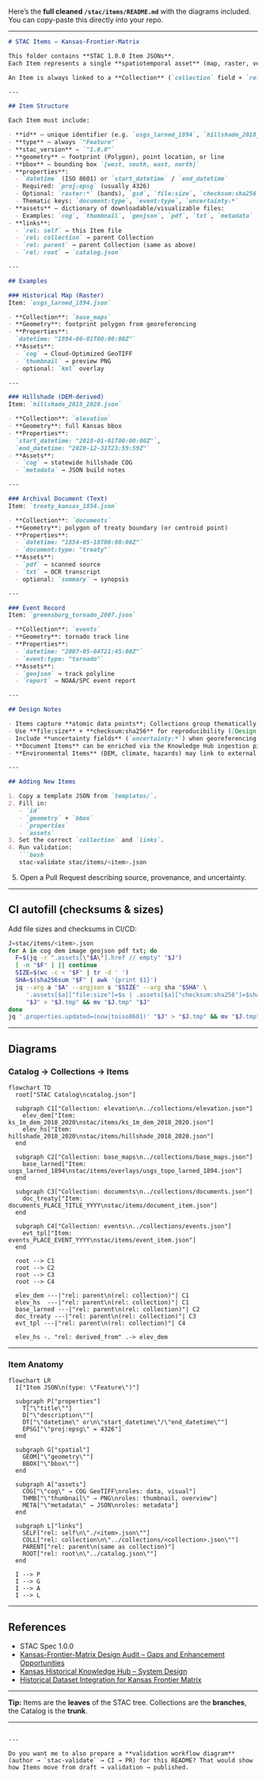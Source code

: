 Here’s the **full cleaned `/stac/items/README.md`** with the diagrams included.
You can copy-paste this directly into your repo.

---

````markdown
# STAC Items — Kansas-Frontier-Matrix

This folder contains **STAC 1.0.0 Item JSONs**.  
Each Item represents a single **spatiotemporal asset** (map, raster, vector, document, or event record) in the Kansas-Frontier-Matrix catalog.

An Item is always linked to a **Collection** (`collection` field + `rel: collection` link).

---

## Item Structure

Each Item must include:

- **id** — unique identifier (e.g. `usgs_larned_1894`, `hillshade_2018_2020`)
- **type** — always `"Feature"`
- **stac_version** — `"1.0.0"`
- **geometry** — footprint (Polygon), point location, or line
- **bbox** — bounding box `[west, south, east, north]`
- **properties**:
  - `datetime` (ISO 8601) or `start_datetime` / `end_datetime`
  - Required: `proj:epsg` (usually 4326)
  - Optional: `raster:*` (bands), `gsd`, `file:size`, `checksum:sha256`
  - Thematic keys: `document:type`, `event:type`, `uncertainty:*`
- **assets** — dictionary of downloadable/visualizable files:
  - Examples: `cog`, `thumbnail`, `geojson`, `pdf`, `txt`, `metadata`
- **links**:
  - `rel: self` → this Item file
  - `rel: collection` → parent Collection
  - `rel: parent` → parent Collection (same as above)
  - `rel: root` → `catalog.json`

---

## Examples

### Historical Map (Raster)
Item: `usgs_larned_1894.json`

- **Collection**: `base_maps`
- **Geometry**: footprint polygon from georeferencing
- **Properties**:  
  `datetime: "1894-06-01T00:00:00Z"`
- **Assets**:
  - `cog` → Cloud-Optimized GeoTIFF
  - `thumbnail` → preview PNG
  - optional: `kml` overlay

---

### Hillshade (DEM-derived)
Item: `hillshade_2018_2020.json`

- **Collection**: `elevation`
- **Geometry**: full Kansas bbox
- **Properties**:  
  `start_datetime: "2018-01-01T00:00:00Z"`,  
  `end_datetime: "2020-12-31T23:59:59Z"`
- **Assets**:
  - `cog` → statewide hillshade COG
  - `metadata` → JSON build notes

---

### Archival Document (Text)
Item: `treaty_kansas_1854.json`

- **Collection**: `documents`
- **Geometry**: polygon of treaty boundary (or centroid point)
- **Properties**:
  - `datetime: "1854-05-18T00:00:00Z"`
  - `document:type: "treaty"`
- **Assets**:
  - `pdf` → scanned source
  - `txt` → OCR transcript
  - optional: `summary` → synopsis

---

### Event Record
Item: `greensburg_tornado_2007.json`

- **Collection**: `events`
- **Geometry**: tornado track line
- **Properties**:
  - `datetime: "2007-05-04T21:45:00Z"`
  - `event:type: "tornado"`
- **Assets**:
  - `geojson` → track polyline
  - `report` → NOAA/SPC event report

---

## Design Notes

- Items capture **atomic data points**; Collections group thematically.  
- Use **file:size** + **checksum:sha256** for reproducibility ([Design Audit — Gaps and Enhancement Opportunities][audit]).  
- Include **uncertainty fields** (`uncertainty:*`) when georeferencing or NLP confidence < 1 ([Audit: Uncertainty Layer][audit]).  
- **Document Items** can be enriched via the Knowledge Hub ingestion pipeline ([Knowledge Hub System Design][hub]).  
- **Environmental Items** (DEM, climate, hazards) may link to external sources (NOAA, USGS, Daymet, FEMA, NIFC) ([Dataset Integration Guide][datasets]).

---

## Adding New Items

1. Copy a template JSON from `templates/`.
2. Fill in:
   - `id`
   - `geometry` + `bbox`
   - `properties`
   - `assets`
3. Set the correct `collection` and `links`.
4. Run validation:
   ```bash
   stac-validate stac/items/<item>.json
````

5. Open a Pull Request describing source, provenance, and uncertainty.

---

## CI autofill (checksums & sizes)

Add file sizes and checksums in CI/CD:

```bash
J=stac/items/<item>.json
for A in cog dem image geojson pdf txt; do
  F=$(jq -r ".assets[\"$A\"].href // empty" "$J")
  [ -n "$F" ] || continue
  SIZE=$(wc -c < "$F" | tr -d ' ')
  SHA=$(sha256sum "$F" | awk '{print $1}')
  jq --arg a "$A" --argjson s "$SIZE" --arg sha "$SHA" \
     '.assets[$a]["file:size"]=$s | .assets[$a]["checksum:sha256"]=$sha' \
     "$J" > "$J.tmp" && mv "$J.tmp" "$J"
done
jq '.properties.updated=(now|toiso8601)' "$J" > "$J.tmp" && mv "$J.tmp" "$J"
```

---

## Diagrams

### Catalog → Collections → Items

```mermaid
flowchart TD
  root["STAC Catalog\ncatalog.json"]

  subgraph C1["Collection: elevation\n../collections/elevation.json"]
    elev_dem["Item: ks_1m_dem_2018_2020\nstac/items/ks_1m_dem_2018_2020.json"]
    elev_hs["Item: hillshade_2018_2020\nstac/items/hillshade_2018_2020.json"]
  end

  subgraph C2["Collection: base_maps\n../collections/base_maps.json"]
    base_larned["Item: usgs_larned_1894\nstac/items/overlays/usgs_topo_larned_1894.json"]
  end

  subgraph C3["Collection: documents\n../collections/documents.json"]
    doc_treaty["Item: documents_PLACE_TITLE_YYYY\nstac/items/document_item.json"]
  end

  subgraph C4["Collection: events\n../collections/events.json"]
    evt_tpl["Item: events_PLACE_EVENT_YYYY\nstac/items/event_item.json"]
  end

  root --> C1
  root --> C2
  root --> C3
  root --> C4

  elev_dem ---|"rel: parent\n(rel: collection)"| C1
  elev_hs  ---|"rel: parent\n(rel: collection)"| C1
  base_larned ---|"rel: parent\n(rel: collection)"| C2
  doc_treaty ---|"rel: parent\n(rel: collection)"| C3
  evt_tpl ---|"rel: parent\n(rel: collection)"| C4

  elev_hs -. "rel: derived_from" .-> elev_dem
```

---

### Item Anatomy

```mermaid
flowchart LR
  I["Item JSON\n(type: \"Feature\")"]

  subgraph P["properties"]
    T["\"title\""]
    D["\"description\""]
    DT["\"datetime\" or\n\"start_datetime\"/\"end_datetime\""]
    EPSG["\"proj:epsg\" = 4326"]
  end

  subgraph G["spatial"]
    GEOM["\"geometry\""]
    BBOX["\"bbox\""]
  end

  subgraph A["assets"]
    COG["\"cog\" → COG GeoTIFF\nroles: data, visual"]
    THMB["\"thumbnail\" → PNG\nroles: thumbnail, overview"]
    META["\"metadata\" → JSON\nroles: metadata"]
  end

  subgraph L["links"]
    SELF["rel: self\n\"./<item>.json\""]
    COLL["rel: collection\n\"../collections/<collection>.json\""]
    PARENT["rel: parent\n(same as collection)"]
    ROOT["rel: root\n\"../catalog.json\""]
  end

  I --> P
  I --> G
  I --> A
  I --> L
```

---

## References

* STAC Spec 1.0.0
* [Kansas-Frontier-Matrix Design Audit – Gaps and Enhancement Opportunities][audit]
* [Kansas Historical Knowledge Hub – System Design][hub]
* [Historical Dataset Integration for Kansas Frontier Matrix][datasets]

---

**Tip:** Items are the **leaves** of the STAC tree. Collections are the **branches**, the Catalog is the **trunk**.

---

[audit]: file-service://file-BgUSuffTiRq4qidye2sPwN
[hub]: file-service://file-P6gGz263QNwmmVYw8LBSvB
[datasets]: file-service://file-EG371w17RJTzXWjXvqgsB6

```

---

Do you want me to also prepare a **validation workflow diagram** (author → `stac-validate` → CI → PR) for this README? That would show how Items move from draft → validation → published.
```

